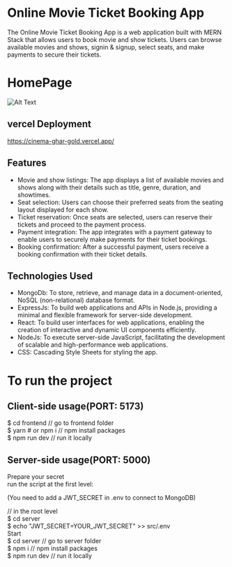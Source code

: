 # Online Movie Ticket Booking App

The Online Movie Ticket Booking App is a web application built with MERN Stack that allows users to book movie and show tickets. Users can browse available movies and shows, signin & signup, select seats, and make payments to secure their tickets.

# HomePage

![Alt Text](frontend/public/screencapture-localhost-5173-2024-05-06-12_57_44.png)

## vercel Deployment

https://cinema-ghar-gold.vercel.app/

## Features

- Movie and show listings: The app displays a list of available movies and shows along with their details such as title, genre, duration, and showtimes.
- Seat selection: Users can choose their preferred seats from the seating layout displayed for each show.
- Ticket reservation: Once seats are selected, users can reserve their tickets and proceed to the payment process.
- Payment integration: The app integrates with a payment gateway to enable users to securely make payments for their ticket bookings.
- Booking confirmation: After a successful payment, users receive a booking confirmation with their ticket details.

## Technologies Used

- MongoDb: To store, retrieve, and manage data in a document-oriented, NoSQL (non-relational) database format.
- ExpressJs: To build web applications and APIs in Node.js, providing a minimal and flexible framework for server-side development.
- React: To build user interfaces for web applications, enabling the creation of interactive and dynamic UI components efficiently.
- NodeJs: To execute server-side JavaScript, facilitating the development of scalable and high-performance web applications.
- CSS: Cascading Style Sheets for styling the app.

# To run the project

## Client-side usage(PORT: 5173) <br />

$ cd frontend // go to frontend folder <br />
$ yarn # or npm i // npm install packages <br />
$ npm run dev // run it locally <br />

## Server-side usage(PORT: 5000)

Prepare your secret <br />
run the script at the first level: <br />

(You need to add a JWT_SECRET in .env to connect to MongoDB) <br />

// in the root level <br />
$ cd server <br />
$ echo "JWT_SECRET=YOUR_JWT_SECRET" >> src/.env <br />
Start <br />
$ cd server // go to server folder <br />
$ npm i // npm install packages <br />
$ npm run dev // run it locally
